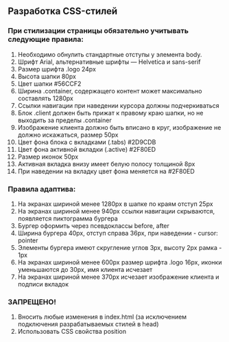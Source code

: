 ## Разработка CSS-стилей

### При стилизации страницы обязательно учитывать следующие правила:

1.	Необходимо обнулить стандартные отступы у элемента body.
2.	Шрифт Arial, альтернативные шрифты — Helvetica и sans-serif
3.	Размер шрифта .logo 24px
4.	Высота шапки 80px
5.	Цвет шапки #56CCF2
6.	Ширина .container, содержащего контент может максимально составлять 1280px
7.	Ссылки навигации при наведении курсора должны подчеркиваться
8.	Блок .client должен быть прижат к правому краю шапки, но не выходить за пределы .container
9.	Изображение клиента должно быть вписано в круг, изображение не должно искажаться, размер 50px
10.	Цвет фона блока с вкладками (.tabs) #2D9CDB
11.	Цвет фона активной вкладки (.active) #2F80ED
12.	Размер иконок 50px
13.	Активная вкладка внизу имеет белую полосу толщиной 8px
14.	При наведении на вкладку цвет фона меняется на #2F80ED
	
### Правила адаптива:

1.	На экранах шириной менее 1280px в шапке по краям отступ 25px
2.	На экранах шириной менее 940px ссылки навигации скрываются, появляется пиктограмма бургера
3.	Бургер оформить через псевдоклассы before, after
4.	Ширина бургера 40px, отступ справа 36px, при наведении - cursor: pointer
5.	Элементы бургера имеют скругление углов 3px, высоту 2px рамка - 1px
6.	На экранах шириной менее 600px размер шрифта .logo 16px, иконки уменьшаются до 30px, имя клиента исчезает
7.	На экранах шириной менее 370px исчезает изображение клиента и подписи вкладок

### ЗАПРЕЩЕНО!

1.	Вносить любые изменения в index.html (за исключением подключения разрабатываемых стилей в head)
2.	Использовать CSS свойства position